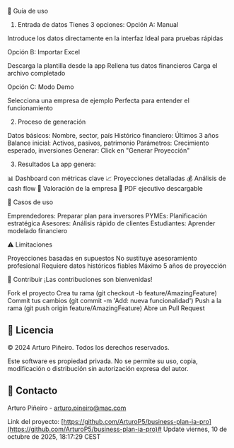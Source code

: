📖 Guía de uso
1. Entrada de datos
Tienes 3 opciones:
Opción A: Manual

Introduce los datos directamente en la interfaz
Ideal para pruebas rápidas

Opción B: Importar Excel

Descarga la plantilla desde la app
Rellena tus datos financieros
Carga el archivo completado

Opción C: Modo Demo

Selecciona una empresa de ejemplo
Perfecta para entender el funcionamiento

2. Proceso de generación

Datos básicos: Nombre, sector, país
Histórico financiero: Últimos 3 años
Balance inicial: Activos, pasivos, patrimonio
Parámetros: Crecimiento esperado, inversiones
Generar: Click en "Generar Proyección"

3. Resultados
La app genera:

📊 Dashboard con métricas clave
📈 Proyecciones detalladas
💰 Análisis de cash flow
💎 Valoración de la empresa
📄 PDF ejecutivo descargable

🎯 Casos de uso

Emprendedores: Preparar plan para inversores
PYMEs: Planificación estratégica
Asesores: Análisis rápido de clientes
Estudiantes: Aprender modelado financiero

⚠️ Limitaciones

Proyecciones basadas en supuestos
No sustituye asesoramiento profesional
Requiere datos históricos fiables
Máximo 5 años de proyección

🤝 Contribuir
¡Las contribuciones son bienvenidas!

Fork el proyecto
Crea tu rama (git checkout -b feature/AmazingFeature)
Commit tus cambios (git commit -m 'Add: nueva funcionalidad')
Push a la rama (git push origin feature/AmazingFeature)
Abre un Pull Request

## 📝 Licencia

© 2024 Arturo Piñeiro. Todos los derechos reservados.

Este software es propiedad privada. No se permite su uso, copia, modificación o distribución sin autorización expresa del autor.


## 📧 Contacto

Arturo Piñeiro - arturo.pineiro@mac.com

Link del proyecto: [https://github.com/ArturoP5/business-plan-ia-pro](https://github.com/ArturoP5/business-plan-ia-pro)# Update viernes, 10 de octubre de 2025, 18:17:29 CEST
